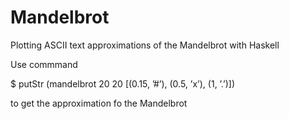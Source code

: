 Mandelbrot
==========

Plotting ASCII text approximations of the Mandelbrot with Haskell

Use commmand

  $ putStr (mandelbrot 20 20 [(0.15, ’#’), (0.5, ’x’), (1, ’.’)])

to get the approximation fo the Mandelbrot 
